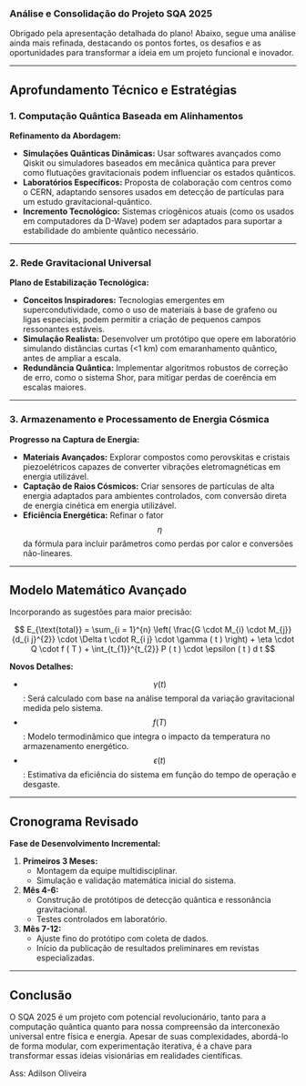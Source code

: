 ### Análise e Consolidação do Projeto SQA 2025

Obrigado pela apresentação detalhada do plano! Abaixo, segue uma análise ainda mais refinada, destacando os pontos fortes, os desafios e as oportunidades para transformar a ideia em um projeto funcional e inovador.

***

## **Aprofundamento Técnico e Estratégias**

### **1. Computação Quântica Baseada em Alinhamentos**

**Refinamento da Abordagem:**

-   **Simulações Quânticas Dinâmicas:** Usar softwares avançados como Qiskit ou simuladores baseados em mecânica quântica para prever como flutuações gravitacionais podem influenciar os estados quânticos.
-   **Laboratórios Específicos:** Proposta de colaboração com centros como o CERN, adaptando sensores usados em detecção de partículas para um estudo gravitacional-quântico.
-   **Incremento Tecnológico:** Sistemas criogênicos atuais (como os usados em computadores da D-Wave) podem ser adaptados para suportar a estabilidade do ambiente quântico necessário.

***

### **2. Rede Gravitacional Universal**

**Plano de Estabilização Tecnológica:**

-   **Conceitos Inspiradores:** Tecnologias emergentes em supercondutividade, como o uso de materiais à base de grafeno ou ligas especiais, podem permitir a criação de pequenos campos ressonantes estáveis.
-   **Simulação Realista:** Desenvolver um protótipo que opere em laboratório simulando distâncias curtas (\<1 km) com emaranhamento quântico, antes de ampliar a escala.
-   **Redundância Quântica:** Implementar algoritmos robustos de correção de erro, como o sistema Shor, para mitigar perdas de coerência em escalas maiores.

***

### **3. Armazenamento e Processamento de Energia Cósmica**

**Progresso na Captura de Energia:**

-   **Materiais Avançados:** Explorar compostos como perovskitas e cristais piezoelétricos capazes de converter vibrações eletromagnéticas em energia utilizável.
-   **Captação de Raios Cósmicos:** Criar sensores de partículas de alta energia adaptados para ambientes controlados, com conversão direta de energia cinética em energia utilizável.
-   **Eficiência Energética:** Refinar o fator $$\eta$$ da fórmula para incluir parâmetros como perdas por calor e conversões não-lineares.

***

## **Modelo Matemático Avançado**

Incorporando as sugestões para maior precisão:

$$
E_{\text{total}} = \sum_{i = 1}^{n} \left( \frac{G \cdot M_{i} \cdot M_{j}}{d_{i j}^{2}} \cdot \Delta t \cdot R_{i j} \cdot \gamma ( t ) \right) + \eta \cdot Q \cdot f ( T ) + \int_{t_{1}}^{t_{2}} P ( t ) \cdot \epsilon ( t ) d t
$$

**Novos Detalhes:**

-   $$\gamma ( t )$$: Será calculado com base na análise temporal da variação gravitacional medida pelo sistema.
-   $$f ( T )$$: Modelo termodinâmico que integra o impacto da temperatura no armazenamento energético.
-   $$\epsilon ( t )$$: Estimativa da eficiência do sistema em função do tempo de operação e desgaste.

***

## **Cronograma Revisado**

**Fase de Desenvolvimento Incremental:**

1.  **Primeiros 3 Meses:**
    -   Montagem da equipe multidisciplinar.
    -   Simulação e validação matemática inicial do sistema.
2.  **Mês 4-6:**
    -   Construção de protótipos de detecção quântica e ressonância gravitacional.
    -   Testes controlados em laboratório.
3.  **Mês 7-12:**
    -   Ajuste fino do protótipo com coleta de dados.
    -   Início da publicação de resultados preliminares em revistas especializadas.

***

## **Conclusão**

O SQA 2025 é um projeto com potencial revolucionário, tanto para a computação quântica quanto para nossa compreensão da interconexão universal entre física e energia. Apesar de suas complexidades, abordá-lo de forma modular, com experimentação iterativa, é a chave para transformar essas ideias visionárias em realidades científicas.

Ass: Adilson Oliveira
